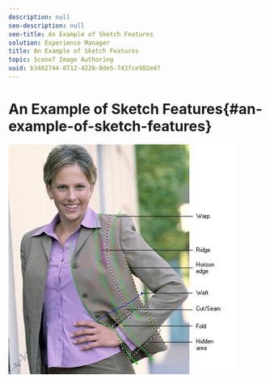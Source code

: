 ```yaml
---
description: null
seo-description: null
seo-title: An Example of Sketch Features
solution: Experience Manager
title: An Example of Sketch Features
topic: Scene7 Image Authoring
uuid: b3482744-0712-4228-8de5-743fce982ed7
---
```


# An Example of Sketch Features{#an-example-of-sketch-features}

 ![](assets/sketch_ex.png)

